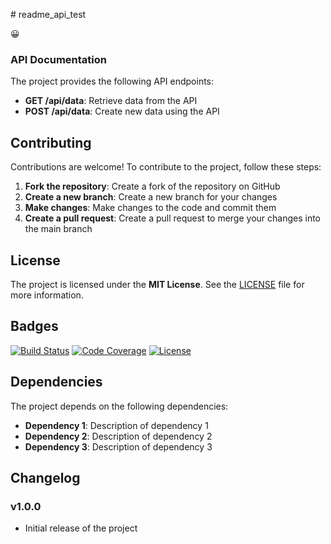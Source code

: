 \# readme\_api\_test

😀

### API Documentation
The project provides the following API endpoints:
* **GET /api/data**: Retrieve data from the API
* **POST /api/data**: Create new data using the API
## Contributing
Contributions are welcome! To contribute to the project, follow these steps:
1. **Fork the repository**: Create a fork of the repository on GitHub
2. **Create a new branch**: Create a new branch for your changes
3. **Make changes**: Make changes to the code and commit them
4. **Create a pull request**: Create a pull request to merge your changes into the main branch
## License
The project is licensed under the **MIT License**. See the [LICENSE](LICENSE) file for more information.
## Badges
[![Build Status](https://travis-ci.org/username/project.svg?branch=master)](https://travis-ci.org/username/project)
[![Code Coverage](https://coveralls.io/repos/username/project/badge.svg?branch=master)](https://coveralls.io/r/username/project)
[![License](https://img.shields.io/badge/License-MIT-blue.svg)](https://opensource.org/licenses/MIT)
## Dependencies
The project depends on the following dependencies:
* **Dependency 1**: Description of dependency 1
* **Dependency 2**: Description of dependency 2
* **Dependency 3**: Description of dependency 3
## Changelog
### v1.0.0
* Initial release of the project

